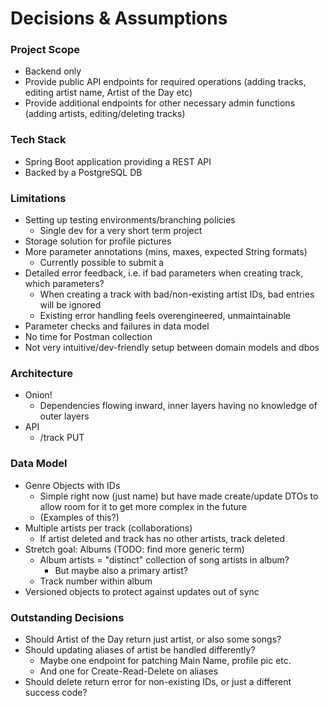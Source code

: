 # Decisions & Assumptions

### Project Scope
- Backend only
- Provide public API endpoints for required operations (adding tracks, editing artist name, Artist of the Day etc)
- Provide additional endpoints for other necessary admin functions (adding artists, editing/deleting tracks)

### Tech Stack
- Spring Boot application providing a REST API
- Backed by a PostgreSQL DB

### Limitations
- Setting up testing environments/branching policies
  - Single dev for a very short term project
- Storage solution for profile pictures
- More parameter annotations (mins, maxes, expected String formats)
  - Currently possible to submit a 
- Detailed error feedback, i.e. if bad parameters when creating track, which parameters?
  - When creating a track with bad/non-existing artist IDs, bad entries will be ignored
  - Existing error handling feels overengineered, unmaintainable
- Parameter checks and failures in data model
- No time for Postman collection
- Not very intuitive/dev-friendly setup between domain models and dbos

### Architecture
- Onion!
  - Dependencies flowing inward, inner layers having no knowledge of outer layers
- API
  - /track PUT

### Data Model
- Genre Objects with IDs
  - Simple right now (just name) but have made create/update DTOs to allow room for it to get more complex in the future
  - (Examples of this?)
- Multiple artists per track (collaborations)
  - If artist deleted and track has no other artists, track deleted
- Stretch goal: Albums (TODO: find more generic term)
  - Album artists = "distinct" collection of song artists in album?
    - But maybe also a primary artist?
  - Track number within album
- Versioned objects to protect against updates out of sync

### Outstanding Decisions
- Should Artist of the Day return just artist, or also some songs?
- Should updating aliases of artist be handled differently?
  - Maybe one endpoint for patching Main Name, profile pic etc.
  - And one for Create-Read-Delete on aliases
- Should delete return error for non-existing IDs, or just a different success code?